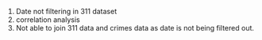 1. Date not filtering in 311 dataset
2. correlation analysis
3. Not able to join 311 data and crimes data as date is not being filtered  out.
